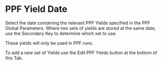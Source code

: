 # PPF Yield Date

Select the date containing the relevant PPF Yields specified in the PPF
Global Parameters. Where two sets of yields are stored at the same date,
use the Secondary Key to determine which set to use.

These yields will only be used in PPF runs.

To add a new set of Yields use the Edit PPF Yields button at the bottom
of this Tab.
